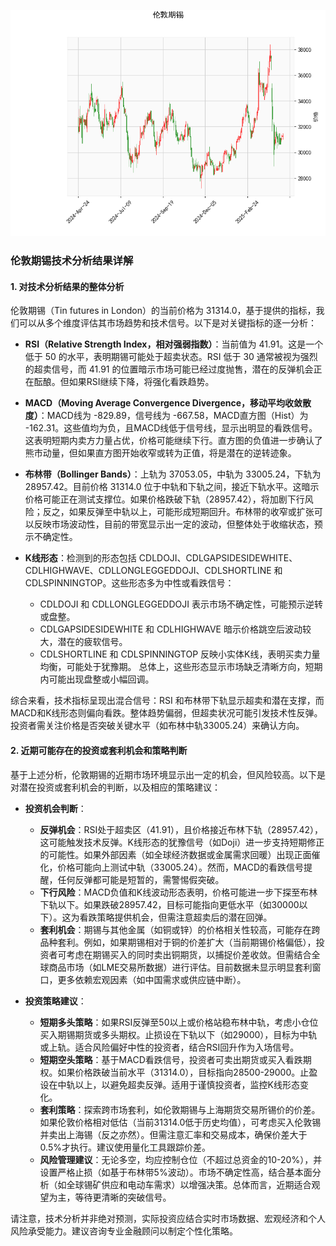 ![图](stan.png)

### 伦敦期锡技术分析结果详解

#### 1. 对技术分析结果的整体分析
伦敦期锡（Tin futures in London）的当前价格为 31314.0，基于提供的指标，我们可以从多个维度评估其市场趋势和技术信号。以下是对关键指标的逐一分析：

- **RSI（Relative Strength Index，相对强弱指数）**：当前值为 41.91。这是一个低于 50 的水平，表明期锡可能处于超卖状态。RSI 低于 30 通常被视为强烈的超卖信号，而 41.91 的位置暗示市场可能已经过度抛售，潜在的反弹机会正在酝酿。但如果RSI继续下降，将强化看跌趋势。

- **MACD（Moving Average Convergence Divergence，移动平均收敛散度）**：MACD线为 -829.89，信号线为 -667.58，MACD直方图（Hist）为 -162.31。这些值均为负，且MACD线低于信号线，显示出明显的看跌信号。这表明短期内卖方力量占优，价格可能继续下行。直方图的负值进一步确认了熊市动量，但如果直方图开始收窄或转为正值，将是潜在的逆转迹象。

- **布林带（Bollinger Bands）**：上轨为 37053.05，中轨为 33005.24，下轨为 28957.42。目前价格 31314.0 位于中轨和下轨之间，接近下轨水平。这暗示价格可能正在测试支撑位。如果价格跌破下轨（28957.42），将加剧下行风险；反之，如果反弹至中轨以上，可能形成短期回升。布林带的收窄或扩张可以反映市场波动性，目前的带宽显示出一定的波动，但整体处于收缩状态，预示不确定性。

- **K线形态**：检测到的形态包括 CDLDOJI、CDLGAPSIDESIDEWHITE、CDLHIGHWAVE、CDLLONGLEGGEDDOJI、CDLSHORTLINE 和 CDLSPINNINGTOP。这些形态多为中性或看跌信号：
  - CDLDOJI 和 CDLLONGLEGGEDDOJI 表示市场不确定性，可能预示逆转或盘整。
  - CDLGAPSIDESIDEWHITE 和 CDLHIGHWAVE 暗示价格跳空后波动较大，潜在的疲软信号。
  - CDLSHORTLINE 和 CDLSPINNINGTOP 反映小实体K线，表明买卖力量均衡，可能处于犹豫期。
  总体上，这些形态显示市场缺乏清晰方向，短期内可能出现盘整或小幅回调。

综合来看，技术指标呈现出混合信号：RSI 和布林带下轨显示超卖和潜在支撑，而MACD和K线形态则偏向看跌。整体趋势偏弱，但超卖状况可能引发技术性反弹。投资者需关注价格是否突破关键水平（如布林中轨33005.24）来确认方向。

#### 2. 近期可能存在的投资或套利机会和策略判断
基于上述分析，伦敦期锡的近期市场环境显示出一定的机会，但风险较高。以下是对潜在投资或套利机会的判断，以及相应的策略建议：

- **投资机会判断**：
  - **反弹机会**：RSI处于超卖区（41.91），且价格接近布林下轨（28957.42），这可能触发技术反弹。K线形态的犹豫信号（如Doji）进一步支持短期修正的可能性。如果外部因素（如全球经济数据或金属需求回暖）出现正面催化，价格可能向上测试中轨（33005.24）。然而，MACD的看跌信号提醒，任何反弹都可能是短暂的，需警惕假突破。
  - **下行风险**：MACD负值和K线波动形态表明，价格可能进一步下探至布林下轨以下。如果跌破28957.42，目标可能指向更低水平（如30000以下）。这为看跌策略提供机会，但需注意超卖后的潜在回弹。
  - **套利机会**：期锡与其他金属（如铜或锌）的价格相关性较高，可能存在跨品种套利。例如，如果期锡相对于铜的价差扩大（当前期锡价格偏低），投资者可考虑在期锡买入的同时卖出铜期货，以捕捉价差收敛。但需结合全球商品市场（如LME交易所数据）进行评估。目前数据未显示明显套利窗口，更多依赖宏观因素（如中国需求或供应链中断）。

- **投资策略建议**：
  - **短期多头策略**：如果RSI反弹至50以上或价格站稳布林中轨，考虑小仓位买入期锡期货或多头期权。止损设在下轨以下（如29000），目标为中轨或上轨。适合风险偏好中性的投资者，结合RSI回升作为入场信号。
  - **短期空头策略**：基于MACD看跌信号，投资者可卖出期货或买入看跌期权。如果价格跌破当前水平（31314.0），目标指向28500-29000。止盈设在中轨以上，以避免超卖反弹。适用于谨慎投资者，监控K线形态变化。
  - **套利策略**：探索跨市场套利，如伦敦期锡与上海期货交易所锡价的价差。如果伦敦价格相对低估（当前31314.0低于历史均值），可考虑买入伦敦锡并卖出上海锡（反之亦然）。但需注意汇率和交易成本，确保价差大于0.5%才执行。建议使用量化工具跟踪价差。
  - **风险管理建议**：无论多空，均应控制仓位（不超过总资金的10-20%），并设置严格止损（如基于布林带5%波动）。市场不确定性高，结合基本面分析（如全球锡矿供应和电动车需求）以增强决策。总体而言，近期适合观望为主，等待更清晰的突破信号。

请注意，技术分析并非绝对预测，实际投资应结合实时市场数据、宏观经济和个人风险承受能力。建议咨询专业金融顾问以制定个性化策略。